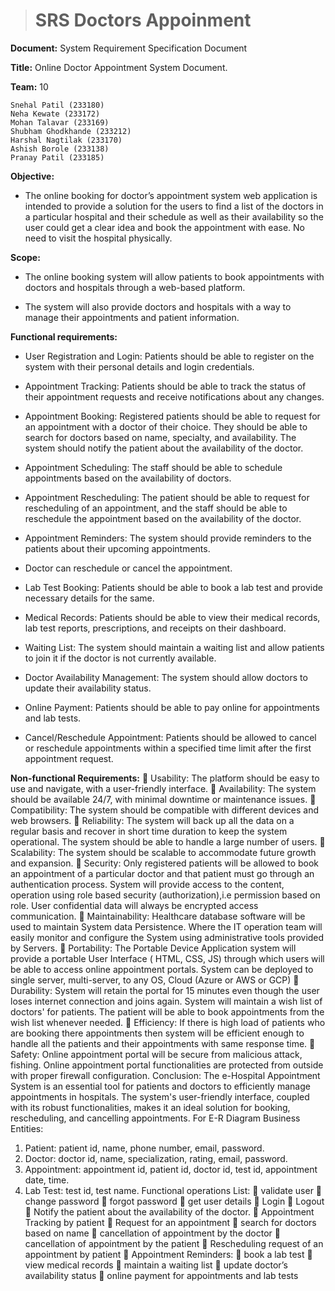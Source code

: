 ># SRS Doctors Appoinment

**Document:** System Requirement Specification Document

**Title:** Online Doctor Appointment System Document.  
   
**Team:** 10  

    Snehal Patil (233180)  
    Neha Kewate (233172)  
    Mohan Talavar (233169)  
    Shubham Ghodkhande (233212)  
    Harshal Nagtilak (233170)  
    Ashish Borole (233138)  
    Pranay Patil (233185)      

**Objective:**    

- The online booking for doctor’s appointment system web application is intended to 
provide a solution for the users to find a list of the doctors in a particular hospital and 
their schedule as well as their availability so the user could get a clear idea and book the 
appointment with ease. No need to visit the hospital physically.

**Scope:**  

* The online booking system will allow patients to book appointments with doctors and 
hospitals through a web-based platform.  

+ The system will also provide doctors and hospitals with a way to manage their 
appointments and patient information.  

**Functional requirements:**

- User Registration and Login: Patients should be able to register on the system with their personal details and login credentials.  

* Appointment Tracking: Patients should be able to track the status of their appointment requests and receive notifications about any changes.   

* Appointment Booking: Registered patients should be able to request for an appointment with a doctor of their choice. They should be able to search for doctors based on name, specialty, and availability. The system should notify the patient about the availability of the doctor.      

* Appointment Scheduling: The staff should be able to schedule appointments based on the availability of doctors.  

* Appointment Rescheduling: The patient should be able to request for rescheduling of an appointment, and the staff should be able to reschedule the appointment based on the availability of the doctor.  

* Appointment Reminders: The system should provide reminders to the patients about their upcoming appointments.  

* Doctor can reschedule or cancel the appointment.  

* Lab Test Booking: Patients should be able to book a lab test and provide necessary details for the same.  

* Medical Records: Patients should be able to view their medical records, lab test reports, prescriptions, and receipts on their dashboard.  

* Waiting List: The system should maintain a waiting list and allow patients to join it if the doctor is not currently available.  

* Doctor Availability Management: The system should allow doctors to update their availability status.  

* Online Payment: Patients should be able to pay online for appointments and lab tests.  

+ Cancel/Reschedule Appointment: Patients should be allowed to cancel or reschedule appointments within a specified time 
limit after the first appointment request.  

**Non-functional Requirements:**
 Usability:
The platform should be easy to use and navigate, with a user-friendly interface.
 Availability:
The system should be available 24/7, with minimal downtime or maintenance issues.
 Compatibility:
The system should be compatible with different devices and web browsers.
 Reliability:
The system will back up all the data on a regular basis and recover in short time duration 
to keep the system operational. The system should be able to handle a large number of 
users.
 Scalability:
The system should be scalable to accommodate future growth and expansion.
 Security:
Only registered patients will be allowed to book an appointment of a particular doctor 
and that patient must go through an authentication process.
System will provide access to the content, operation using role based security 
(authorization),i.e permission based on role.
User confidential data will always be encrypted access communication.
 Maintainability:
Healthcare database software will be used to maintain System data Persistence.
Where the IT operation team will easily monitor and configure the System using 
administrative tools provided by Servers.
 Portability:
The Portable Device Application system will provide a portable User Interface ( HTML, 
CSS, JS) through which users will be able to access online appointment portals.
System can be deployed to single server, multi-server, to any OS, Cloud (Azure or AWS 
or GCP)
 Durability:
System will retain the portal for 15 minutes even though the user loses internet 
connection and joins again.
System will maintain a wish list of doctors' for patients. The patient will be able to book 
appointments from the wish list whenever needed.
 Efficiency:
If there is high load of patients who are booking there appointments then system will be 
efficient enough to handle all the patients and their appointments with same response 
time.
 Safety:
Online appointment portal will be secure from malicious attack, fishing.
Online appointment portal functionalities are protected from outside with proper firewall 
configuration.
Conclusion:
The e-Hospital Appointment System is an essential tool for patients and doctors to efficiently 
manage appointments in hospitals. The system's user-friendly interface, coupled with its robust 
functionalities, makes it an ideal solution for booking, rescheduling, and cancelling 
appointments.
For E-R Diagram
Business Entities:
1. Patient: patient id, name, phone number, email, password.
2. Doctor: doctor id, name, specialization, rating, email, password.
3. Appointment: appointment id, patient id, doctor id, test id, appointment date, time.
4. Lab Test: test id, test name.
Functional operations List:
 validate user
 change password
 forgot password
 get user details
 Login
 Logout
 Notify the patient about the availability of the doctor.
 Appointment Tracking by patient
 Request for an appointment
 search for doctors based on name
 cancellation of appointment by the doctor
 cancellation of appointment by the patient
 Rescheduling request of an appointment by patient
 Appointment Reminders:
 book a lab test
 view medical records
 maintain a waiting list
 update doctor’s availability status
 online payment for appointments and lab tests
